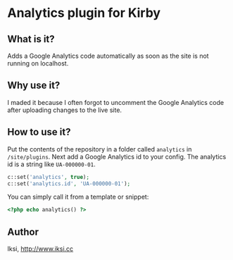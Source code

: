 # Analytics plugin for Kirby

## What is it?

Adds a Google Analytics code automatically as soon as the site is not running on localhost.

## Why use it?

I maded it because I often forgot to uncomment the Google Analytics code after uploading changes to the live site.

## How to use it?

Put the contents of the repository in a folder called `analytics` in `/site/plugins`. Next add a Google Analytics id to your config. The analytics id is a string like `UA-000000-01`.

```PHP
c::set('analytics', true);
c::set('analytics.id', 'UA-000000-01');
```

You can simply call it from a template or snippet:

```PHP
<?php echo analytics() ?>
```

## Author
Iksi, <http://www.iksi.cc>
